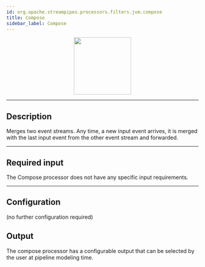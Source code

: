 ```yaml
---
id: org.apache.streampipes.processors.filters.jvm.compose
title: Compose
sidebar_label: Compose
---
```


<!--
  ~ Licensed to the Apache Software Foundation (ASF) under one or more
  ~ contributor license agreements.  See the NOTICE file distributed with
  ~ this work for additional information regarding copyright ownership.
  ~ The ASF licenses this file to You under the Apache License, Version 2.0
  ~ (the "License"); you may not use this file except in compliance with
  ~ the License.  You may obtain a copy of the License at
  ~
  ~    http://www.apache.org/licenses/LICENSE-2.0
  ~
  ~ Unless required by applicable law or agreed to in writing, software
  ~ distributed under the License is distributed on an "AS IS" BASIS,
  ~ WITHOUT WARRANTIES OR CONDITIONS OF ANY KIND, either express or implied.
  ~ See the License for the specific language governing permissions and
  ~ limitations under the License.
  ~
  -->



<p align="center"> 
    <img src="/img/pipeline-elements/org.apache.streampipes.processors.filters.jvm.compose/icon.png" width="150px;" class="pe-image-documentation"/>
</p>

***

## Description

Merges two event streams. Any time, a new input event arrives, it is merged with the last input event from the other 
event stream and forwarded.

***

## Required input
The Compose processor does not have any specific input requirements.

***

## Configuration

(no further configuration required)

## Output
The compose processor has a configurable output that can be selected by the user at pipeline modeling time.

